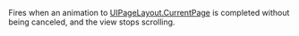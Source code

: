 Fires when an animation to [UIPageLayout.CurrentPage](https://developer.roblox.com/api-reference/property/UIPageLayout/CurrentPage) is completed without being canceled, and the view stops scrolling.